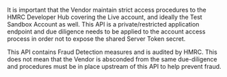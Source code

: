 It is important that the Vendor maintain strict access procedures to the HMRC Developer Hub covering the Live account,
and ideally the Test Sandbox Account as well.  This API is a private/restricted application endpoint and due diligence
needs to be applied to the account access process in order not to expose the shared Server Token secret.

This API contains Fraud Detection measures and is audited by HMRC.  This does not mean that the Vendor is absconded from
the same due-diligence and procedures must be in place upstream of this API to help prevent fraud.
